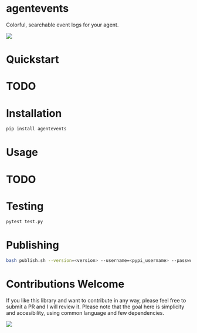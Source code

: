 # agentevents

Colorful, searchable event logs for your agent.

<img src="resources/image.jpg">

# Quickstart

# TODO

# Installation

```bash
pip install agentevents
```

# Usage

# TODO

# Testing
```
pytest test.py
```

# Publishing

```bash
bash publish.sh --version=<version> --username=<pypi_username> --password=<pypi_password>
```

# Contributions Welcome

If you like this library and want to contribute in any way, please feel free to submit a PR and I will review it. Please note that the goal here is simplicity and accesibility, using common language and few dependencies.

<img src="resources/youcreatethefuture.jpg">
